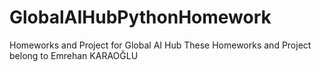 # GlobalAIHubPythonHomework
Homeworks and Project for Global AI Hub
These Homeworks and Project belong to Emrehan KARAOĞLU
